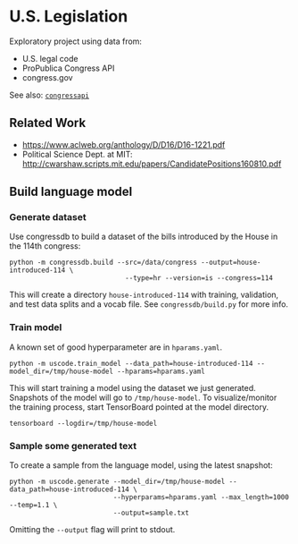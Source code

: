 # U.S. Legislation

Exploratory project using data from:

* U.S. legal code
* ProPublica Congress API
* congress.gov

See also: [`congressapi`](https://github.com/kjchavez/congressapi)

## Related Work

* https://www.aclweb.org/anthology/D/D16/D16-1221.pdf
* Political Science Dept. at MIT: http://cwarshaw.scripts.mit.edu/papers/CandidatePositions160810.pdf

## Build language model

### Generate dataset
Use congressdb to build a dataset of the bills introduced by the House in the 114th congress:

```
python -m congressdb.build --src=/data/congress --output=house-introduced-114 \
                             --type=hr --version=is --congress=114
```

This will create a directory `house-introduced-114` with training, validation, and test data splits and a vocab file. See `congressdb/build.py` for more info.

### Train model

A known set of good hyperparameter are in `hparams.yaml`.

```
python -m uscode.train_model --data_path=house-introduced-114 --model_dir=/tmp/house-model --hparams=hparams.yaml
```

This will start training a model using the dataset we just generated. Snapshots of the model will go to `/tmp/house-model`.
To visualize/monitor the training process, start TensorBoard pointed at the model directory.

```
tensorboard --logdir=/tmp/house-model
```


### Sample some generated text

To create a sample from the language model, using the latest snapshot:

```
python -m uscode.generate --model_dir=/tmp/house-model --data_path=house-introduced-114 \
                          --hyperparams=hparams.yaml --max_length=1000 --temp=1.1 \
                          --output=sample.txt
```

Omitting the `--output` flag will print to stdout.

